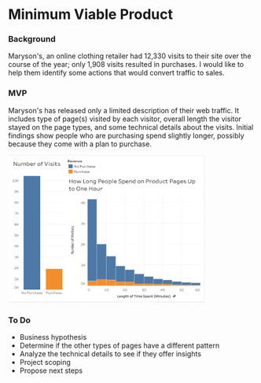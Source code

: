 # Minimum Viable Product 

### Background

Maryson's, an online clothing retailer had 12,330 visits to their site over the course of the year; only 1,908 visits resulted in purchases. I would like to help them identify some actions that would convert traffic to sales. 

### MVP

Maryson's has released only a limited description of their web traffic. It includes type of page(s) visited by each visitor, overall length the visitor stayed on the page types, and some technical details about the visits. Initial findings show people who are purchasing spend slightly longer, possibly because they come with a plan to purchase.

<img src="https://raw.githubusercontent.com/cda913/BFDP_Metis/main/MVP_graph.png" width="400" height="300" />

### To Do

- Business hypothesis
- Determine if the other types of pages have a different pattern
- Analyze the technical details to see if they offer insights
- Project scoping
- Propose next steps
